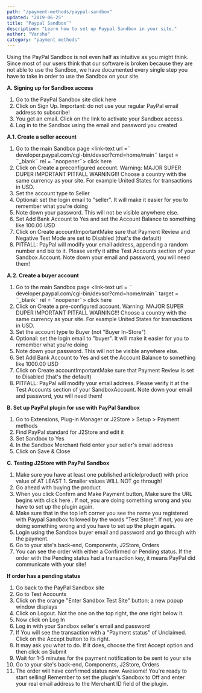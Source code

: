 ```yaml
---
path: "/payment-methods/paypal-sandbox"
updated: "2019-06-25"
title: "Paypal Sandbox¨"
description: "Learn how to set up Paypal Sandbox in your site."
author: "Varsha"
category: "payment methods"
---
```


Using the PayPal Sandbox is not even half as intuitive as you might think. Since most of our users think that our software is broken because they are not able to use the Sandbox, we have documented every single step you have to take in order to use the Sandbox on your site.

**A. Signing up for Sandbox access**

1. Go to the PayPal Sandbox site <link-text url =¨developer.paypal.com¨ target = ¨_blank¨ rel = ¨noopener¨> click here </link-text>
2. Click on Sign Up. Important: do not use your regular PayPal email address to subscribe!
3. You get an email. Click on the link to activate your Sandbox access.
4. Log in to the Sandbox using the email and password you created

**A.1. Create a seller account**

1. Go to the main Sandbox page <link-text url =¨ developer.paypal.com/cgi-bin/devscr?cmd=home/main¨ target = ¨_blank¨ rel = ¨noopener¨> click here </link-text>
2. Click on Create a preconfigured account. Warning: MAJOR SUPER DUPER IMPORTANT PITFALL WARNING!!! Choose a country with the same currency as your site. For example United States for transactions in USD.
3. Set the account type to Seller
4. Optional: set the login email to "seller". It will make it easier for you to remember what you're doing
5. Note down your password. This will not be visible anywhere else.
6. Set Add Bank Account to Yes and set the Account Balance to something like 100.00 USD
7. Click on Create accountImportantMake sure that Payment Review and Negative Test Mode are set to Disabled (that's the default)
8. PITFALL: PayPal will modify your email address, appending a random number and biz to it. Please verify it atthe Test Accounts section of your Sandbox Account. Note down your email and password, you will need them!

**A.2. Create a buyer account**

1. Go to the main Sandbox page <link-text url = ¨ developer.paypal.com/cgi-bin/devscr?cmd=home/main¨ target = ¨_blank¨ rel = ¨noopener¨> click here </link-text>
2. Click on Create a pre-configured account. Warning: MAJOR SUPER DUPER IMPORTANT PITFALL WARNING!!! Choose a country with the same currency as your site. For example United States for transactions in USD.
3. Set the account type to Buyer (not "Buyer In-Store")
4. Optional: set the login email to "buyer". It will make it easier for you to remember what you're doing
5. Note down your password. This will not be visible anywhere else.
6. Set Add Bank Account to Yes and set the Account Balance to something like 1000.00 USD
7. Click on Create accountImportantMake sure that Payment Review is set to Disabled (that's the default)
8. PITFALL: PayPal will modify your email address. Please verify it at the Test Accounts section of your SandboxAccount. Note down your email and password, you will need them!

**B. Set up PayPal plugin for use with PayPal Sandbox**

1. Go to Extensions, Plug-in Manager or J2Store > Setup > Payment methods
2. Find PayPal standard for J2Store and edit it
3. Set Sandbox to Yes
4. In the Sandbox Merchant field enter your seller's email address
5. Click on Save & Close

**C. Testing J2Store with PayPal Sandbox**

1. Make sure you have at least one published article(product) with price value of AT LEAST 1. Smaller values WILL NOT go through!
2. Go ahead with buying the product
3. When you click Confirm and Make Payment button, Make sure the URL begins with <link-text url = ¨www.sandbox.paypal.com¨ target = ¨_blank¨ rel = ¨noopener¨> click here </link-text> . If not, you are doing something wrong and you have to set up the plugin again.
4. Make sure that in the top left corner you see the name you registered with Paypal Sandbox followed by the words "Test Store". If not, you are doing something wrong and you have to set up the plugin again.
5. Login using the Sandbox buyer email and password and go through with the payment.
6. Go to your site's back-end, Components, J2Store, Orders
7. You can see the order with either a Confirmed or Pending status. If the order with the Pending status had a transaction key, it means PayPal did communicate with your site!

**If order has a pending status**

1. Go back to the PayPal Sandbox site
2. Go to Test Accounts
3. Click on the orange "Enter Sandbox Test Site" button; a new popup window displays
4. Click on Logout. Not the one on the top right, the one right below it.
5. Now click on Log In
6. Log in with your Sandbox seller's email and password
7. If You will see the transaction with a "Payment status" of Unclaimed. Click on the Accept button to its right.
8. It may ask you what to do. If it does, choose the first Accept option and then click on Submit
9. Wait for 1-5 minutes for the payment notification to be sent to your site
10. Go to your site's back-end, Components, J2Store, Orders
11. The order will have confirmed status now. Awesome! You're ready to start selling! Remember to set the plugin's Sandbox to Off and enter your real email address to the Merchant ID field of the plugin.
